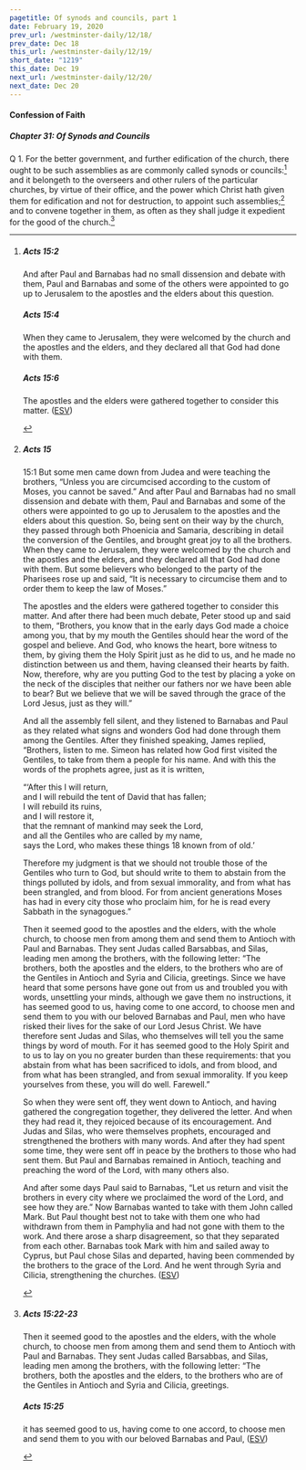 ```yaml
---
pagetitle: Of synods and councils, part 1
date: February 19, 2020
prev_url: /westminster-daily/12/18/
prev_date: Dec 18
this_url: /westminster-daily/12/19/
short_date: "1219"
this_date: Dec 19
next_url: /westminster-daily/12/20/
next_date: Dec 20
---
```


#### Confession of Faith

##### Chapter 31: Of Synods and Councils

<span class="q">Q 1.</span> For the better government, and further edification of the church, there ought to be such assemblies as are commonly called synods or councils:[^fnref:wcf1] and it belongeth to the overseers and other rulers of the particular churches, by virtue of their office, and the power which Christ hath given them for edification and not for destruction, to appoint such assemblies;[^fnref:wcf2] and to convene together in them, as often as they shall judge it expedient for the good of the church.[^fnref:wcf3]

[^fnref:wcf1]: <div class="esv"><h5>Acts 15:2</h5> <div class="esv-text"><p id="p44015002.01-1">And after Paul and Barnabas had no small dissension and debate with them, Paul and Barnabas and some of the others were appointed to go up to Jerusalem to the apostles and the elders about this question.</p> </div><h5>Acts 15:4</h5> <div class="esv-text"><p id="p44015004.01-2">When they came to Jerusalem, they were welcomed by the church and the apostles and the elders, and they declared all that God had done with them.</p> </div><h5>Acts 15:6</h5> <div class="esv-text"><p id="p44015006.01-3">The apostles and the elders were gathered together to consider this matter.  (<a href="http://www.esv.org" class="copyright">ESV</a>)</p> </div> </div>

[^fnref:wcf2]: <div class="esv"><h5>Acts 15</h5> <div class="esv-text"> <p id="p44015001.04-1"><span class="chapter-num" id="v44015001-1">15:1&nbsp;</span>But some men came down from Judea and were teaching the brothers, &#8220;Unless you are circumcised according to the custom of Moses, you cannot be saved.&#8221; And after Paul and Barnabas had no small dissension and debate with them, Paul and Barnabas and some of the others were appointed to go up to Jerusalem to the apostles and the elders about this question. So, being sent on their way by the church, they passed through both Phoenicia and Samaria, describing in detail the conversion of the Gentiles, and brought great joy to all the brothers. When they came to Jerusalem, they were welcomed by the church and the apostles and the elders, and they declared all that God had done with them. But some believers who belonged to the party of the Pharisees rose up and said, &#8220;It is necessary to circumcise them and to order them to keep the law of Moses.&#8221;</p>  <p id="p44015006.01-1">The apostles and the elders were gathered together to consider this matter. And after there had been much debate, Peter stood up and said to them, &#8220;Brothers, you know that in the early days God made a choice among you, that by my mouth the Gentiles should hear the word of the gospel and believe. And God, who knows the heart, bore witness to them, by giving them the Holy Spirit just as he did to us, and he made no distinction between us and them, having cleansed their hearts by faith. Now, therefore, why are you putting God to the test by placing a yoke on the neck of the disciples that neither our fathers nor we have been able to bear? But we believe that we will be saved through the grace of the Lord Jesus, just as they will.&#8221;</p>  <p id="p44015012.01-1">And all the assembly fell silent, and they listened to Barnabas and Paul as they related what signs and wonders God had done through them among the Gentiles. After they finished speaking, James replied, &#8220;Brothers, listen to me. Simeon has related how God first visited the Gentiles, to take from them a people for his name. And with this the words of the prophets agree, just as it is written,</p>  <div class="block-indent"> <p class="line-group" id="p44015016.01-1">&#8220;&#8216;After this I will return,<br /> and I will rebuild the tent of David that has fallen;<br /> I will rebuild its ruins,<br /> <span class="indent"></span> and I will restore it,<br />  that the remnant of mankind may seek the Lord,<br /> <span class="indent"></span>and all the Gentiles who are called by my name,<br /> <span class="indent"></span> says the Lord, who makes these things <span class="verse-num inline" id="v44015018-1">18&nbsp;</span>known from of old.&#8217;</p> </div>  <p class="same-paragraph" id="p44015019.01-1">Therefore my judgment is that we should not trouble those of the Gentiles who turn to God, but should write to them to abstain from the things polluted by idols, and from sexual immorality, and from what has been strangled, and from blood. For from ancient generations Moses has had in every city those who proclaim him, for he is read every Sabbath in the synagogues.&#8221;</p>   <p id="p44015022.07-1">Then it seemed good to the apostles and the elders, with the whole church, to choose men from among them and send them to Antioch with Paul and Barnabas. They sent Judas called Barsabbas, and Silas, leading men among the brothers, with the following letter: &#8220;The brothers, both the apostles and the elders, to the brothers who are of the Gentiles in Antioch and Syria and Cilicia, greetings. Since we have heard that some persons have gone out from us and troubled you with words, unsettling your minds, although we gave them no instructions, it has seemed good to us, having come to one accord, to choose men and send them to you with our beloved Barnabas and Paul, men who have risked their lives for the sake of our Lord Jesus Christ. We have therefore sent Judas and Silas, who themselves will tell you the same things by word of mouth. For it has seemed good to the Holy Spirit and to us to lay on you no greater burden than these requirements: that you abstain from what has been sacrificed to idols, and from blood, and from what has been strangled, and from sexual immorality. If you keep yourselves from these, you will do well. Farewell.&#8221;</p>  <p id="p44015030.01-1">So when they were sent off, they went down to Antioch, and having gathered the congregation together, they delivered the letter. And when they had read it, they rejoiced because of its encouragement. And Judas and Silas, who were themselves prophets, encouraged and strengthened the brothers with many words. And after they had spent some time, they were sent off in peace by the brothers to those who had sent them. But Paul and Barnabas remained in Antioch, teaching and preaching the word of the Lord, with many others also.</p>   <p id="p44015036.05-1">And after some days Paul said to Barnabas, &#8220;Let us return and visit the brothers in every city where we proclaimed the word of the Lord, and see how they are.&#8221; Now Barnabas wanted to take with them John called Mark. But Paul thought best not to take with them one who had withdrawn from them in Pamphylia and had not gone with them to the work. And there arose a sharp disagreement, so that they separated from each other. Barnabas took Mark with him and sailed away to Cyprus, but Paul chose Silas and departed, having been commended by the brothers to the grace of the Lord. And he went through Syria and Cilicia, strengthening the churches.  (<a href="http://www.esv.org" class="copyright">ESV</a>)</p> </div> </div>

[^fnref:wcf3]: <div class="esv"><h5>Acts 15:22-23</h5> <div class="esv-text"> <p id="p44015022.07-1">Then it seemed good to the apostles and the elders, with the whole church, to choose men from among them and send them to Antioch with Paul and Barnabas. They sent Judas called Barsabbas, and Silas, leading men among the brothers, with the following letter: &#8220;The brothers, both the apostles and the elders, to the brothers who are of the Gentiles in Antioch and Syria and Cilicia, greetings.</p> </div><h5>Acts 15:25</h5> <div class="esv-text"><p id="p44015025.01-2">it has seemed good to us, having come to one accord, to choose men and send them to you with our beloved Barnabas and Paul,  (<a href="http://www.esv.org" class="copyright">ESV</a>)</p> </div> </div>

